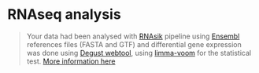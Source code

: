 # RNAseq analysis

> Your data had been analysed with [RNAsik](https://github.com/MonashBioinformaticsPlatform/RNAsik-pipe) pipeline using [Ensembl](http://www.ensembl.org/index.html) references files (FASTA and GTF) and differential gene expression was done using [Degust webtool](degust.erc.monash.edu), using [limma-voom](http://bioconductor.org/packages/release/bioc/html/limma.html) for the statistical test. [More information here](http://bioinformatics.erc.monash.edu/home/kirill/RNAsik.html)
